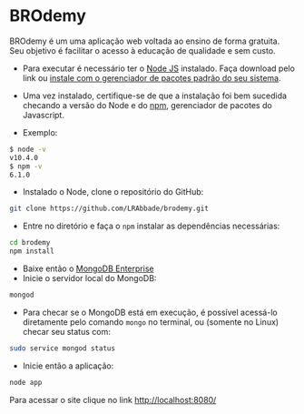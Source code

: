 # BROdemy
BROdemy é um uma aplicação web voltada ao ensino de forma gratuita.
Seu objetivo é facilitar o acesso à educação de qualidade e sem custo.

+ Para executar é necessário ter o [Node JS](https://nodejs.org/en/) instalado. Faça download pelo link ou  [instale com o gerenciador de pacotes padrão do seu sistema](https://nodejs.org/en/download/package-manager/#debian-and-ubuntu-based-linux-distributions).

+ Uma vez instalado, certifique-se de que a instalação foi bem sucedida checando a versão do Node e do [npm](https://www.npmjs.com/), gerenciador de pacotes do Javascript.

+ Exemplo:
```sh
$ node -v
v10.4.0
$ npm -v
6.1.0
```
+ Instalado o Node, clone o repositório do GitHub:
```sh
git clone https://github.com/LRAbbade/brodemy.git
```
+ Entre no diretório e faça o `npm` instalar as dependências necessárias:
```sh
cd brodemy
npm install
```
+ Baixe então o [MongoDB Enterprise](https://www.mongodb.com/lp/download/mongodb-enterprise)
+ Inicie o servidor local do MongoDB:
```sh
mongod
```
+ Para checar se o MongoDB está em execução, é possível acessá-lo diretamente pelo comando `mongo` no terminal, ou (somente no Linux) checar seu status com:
```sh
sudo service mongod status
```
+ Inicie então a aplicação:
```sh
node app
```
Para acessar o site clique no link [http://localhost:8080/](http://localhost:8080/)
